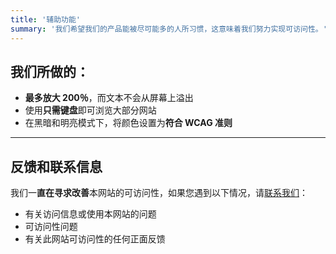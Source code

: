 ```yaml
---
title: '辅助功能'
summary: '我们希望我们的产品能被尽可能多的人所习惯，这意味着我们努力实现可访问性。'
---
```


## 我们所做的：

- **最多放大 200％**，而文本不会从屏幕上溢出
- 使用**只需键盘**即可浏览大部分网站
- 在黑暗和明亮模式下，将颜色设置为**符合 WCAG 准则**

---

## 反馈和联系信息

我们一**直在寻求改善**本网站的可访问性，如果您遇到以下情况，请[联系我们](/contact-us)：

- 有关访问信息或使用本网站的问题
- 可访问性问题
- 有关此网站可访问性的任何正面反馈
